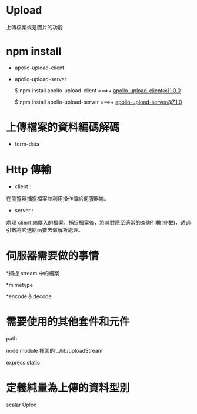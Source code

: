 # Upload
上傳檔案或是圖片的功能

# npm install

* apollo-upload-client

* apollo-upload-server

    $ npm install apollo-upload-client
===>+ apollo-upload-client@11.0.0

    $ npm install apollo-upload-server
===>+ apollo-upload-server@7.1.0

# 上傳檔案的資料編碼解碼

* form-data

# Http 傳輸

* client : 

在瀏覽器捕捉檔案並利用操作傳給伺服器端。

* server : 

處理 client 端傳入的檔案，捕捉檔案後，將其對應至適當的查詢引數(參數)，透過引數將它送給函數去做解析處理。

# 伺服器需要做的事情

*捕捉 stream 中的檔案

*mimetype

*encode & decode

# 需要使用的其他套件和元件

path

node module 裡面的 ../lib/uploadStream

express.static

# 定義純量為上傳的資料型別

scalar Uplod




